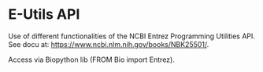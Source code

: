 # E-Utils API

Use of different functionalities of the NCBI Entrez Programming Utilities API.
See docu at: https://www.ncbi.nlm.nih.gov/books/NBK25501/.

Access via Biopython lib (FROM Bio import Entrez). 
